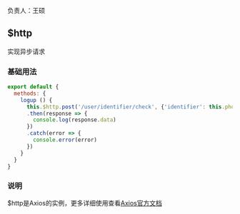 负责人：王硕

## $http
实现异步请求

### 基础用法

```javascript
export default {
  methods: {
    logup () {
      this.$http.post('/user/identifier/check', {'identifier': this.phonenum, 'function': 0})
      .then(response => {
        console.log(response.data)
      })
      .catch(error => {
        console.error(error)
      })
    }
  }
}
```
### 说明
$http是Axios的实例，更多详细使用查看[Axios官方文档](https://github.com/mzabriskie/axios)